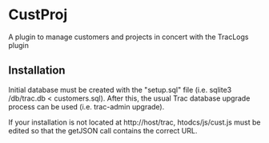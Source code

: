 CustProj
========

A plugin to manage customers and projects in concert with the TracLogs plugin

Installation
------------

Initial database must be created with the "setup.sql" file (i.e. sqlite3 <trac env>/db/trac.db < customers.sql).  After this, the usual Trac database upgrade process can be used (i.e. trac-admin <trac env> upgrade).
    
    
If your installation is not located at http://host/trac, htodcs/js/cust.js must be edited so that the getJSON call contains the correct URL.